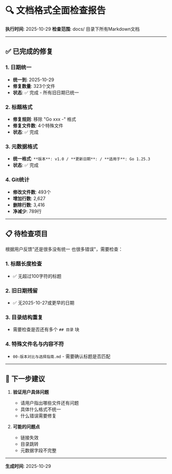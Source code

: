 # 🔍 文档格式全面检查报告

**执行时间**: 2025-10-29
**检查范围**: docs/ 目录下所有Markdown文档

---

## ✅ 已完成的修复

### 1. 日期统一

- **统一到**: 2025-10-29
- **修复数量**: 323个文件
- **状态**: ✅ 完成 - 所有旧日期已统一

### 2. 标题格式

- **修复规则**: 移除 "Go xxx -" 格式
- **修复文件数**: 4个特殊文件
- **状态**: ✅ 完成

### 3. 元数据格式

- **统一格式**: `**版本**: v1.0 / **更新日期**: / **适用于**: Go 1.25.3`
- **状态**: ✅ 完成

### 4. Git统计

- **修改文件数**: 493个
- **增加行数**: 2,627
- **删除行数**: 3,416
- **净减少**: 789行

---

## 📋 待检查项目

根据用户反馈"还是很多没有统一 也很多错误"，需要检查：

### 1. 标题长度检查

- ✅ 无超过100字符的标题

### 2. 旧日期残留

- ✅ 无2025-10-27或更早的日期

### 3. 目录结构重复

- 需要检查是否还有多个 `## 目录` 块

### 4. 特殊文件名与内容不符

- `00-版本对比与选择指南.md` - 需要确认标题是否匹配

---

## 🎯 下一步建议

1. **验证用户具体问题**
   - 请用户指出哪些文件还有问题
   - 具体什么格式不统一
   - 什么错误需要修复

2. **可能的问题点**
   - 链接失效
   - 目录跳转
   - 元数据字段不完整

---

**生成时间**: 2025-10-29
